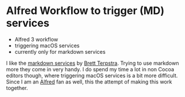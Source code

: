 # Alfred Workflow to trigger (MD) services

* Alfred 3 workflow
* triggering macOS services
* currently only for markdown services


I like the [markdown services](http://brettterpstra.com/projects/markdown-service-tools/) by [Brett Terpstra](http://brettterpstra.com/contact/).
Trying to use markdown more they come in very handy. I do spend my time a lot in non Cocoa editors though, where triggering
macOS services is a bit more difficult. Since I am an [Alfred](https://www.alfredapp.com) fan as well, this the attempt of making
this work together.



